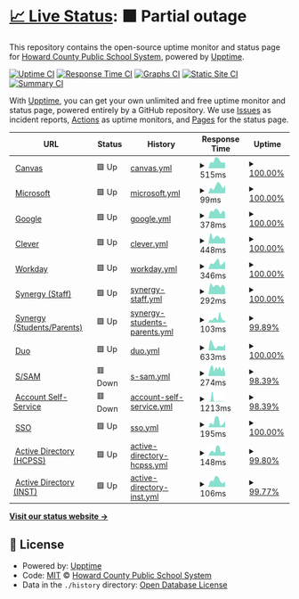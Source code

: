 # [📈 Live Status](https://hcpss.github.io/status): <!--live status--> **🟧 Partial outage**

This repository contains the open-source uptime monitor and status page for [Howard County Public School System](http://www.hcpss.org), powered by [Upptime](https://github.com/upptime/upptime).

[![Uptime CI](https://github.com/hcpss/status/workflows/Uptime%20CI/badge.svg)](https://github.com/hcpss/status/actions?query=workflow%3A%22Uptime+CI%22)
[![Response Time CI](https://github.com/hcpss/status/workflows/Response%20Time%20CI/badge.svg)](https://github.com/hcpss/status/actions?query=workflow%3A%22Response+Time+CI%22)
[![Graphs CI](https://github.com/hcpss/status/workflows/Graphs%20CI/badge.svg)](https://github.com/hcpss/status/actions?query=workflow%3A%22Graphs+CI%22)
[![Static Site CI](https://github.com/hcpss/status/workflows/Static%20Site%20CI/badge.svg)](https://github.com/hcpss/status/actions?query=workflow%3A%22Static+Site+CI%22)
[![Summary CI](https://github.com/hcpss/status/workflows/Summary%20CI/badge.svg)](https://github.com/hcpss/status/actions?query=workflow%3A%22Summary+CI%22)

With [Upptime](https://upptime.js.org), you can get your own unlimited and free uptime monitor and status page, powered entirely by a GitHub repository. We use [Issues](https://github.com/hcpss/status/issues) as incident reports, [Actions](https://github.com/hcpss/status/actions) as uptime monitors, and [Pages](https://hcpss.github.io/status) for the status page.

<!--start: status pages-->
<!-- This summary is generated by Upptime (https://github.com/upptime/upptime) -->
<!-- Do not edit this manually, your changes will be overwritten -->
<!-- prettier-ignore -->
| URL | Status | History | Response Time | Uptime |
| --- | ------ | ------- | ------------- | ------ |
| <img alt="" src="https://icons.duckduckgo.com/ip3/hcpss.instructure.com.ico" height="13"> [Canvas](https://hcpss.instructure.com/courses/34447) | 🟩 Up | [canvas.yml](https://github.com/HCPSS/status/commits/HEAD/history/canvas.yml) | <details><summary><img alt="Response time graph" src="./graphs/canvas/response-time-week.png" height="20"> 515ms</summary><br><a href="https://hcpss.github.io/status/history/canvas"><img alt="Response time 544" src="https://img.shields.io/endpoint?url=https%3A%2F%2Fraw.githubusercontent.com%2FHCPSS%2Fstatus%2FHEAD%2Fapi%2Fcanvas%2Fresponse-time.json"></a><br><a href="https://hcpss.github.io/status/history/canvas"><img alt="24-hour response time 399" src="https://img.shields.io/endpoint?url=https%3A%2F%2Fraw.githubusercontent.com%2FHCPSS%2Fstatus%2FHEAD%2Fapi%2Fcanvas%2Fresponse-time-day.json"></a><br><a href="https://hcpss.github.io/status/history/canvas"><img alt="7-day response time 515" src="https://img.shields.io/endpoint?url=https%3A%2F%2Fraw.githubusercontent.com%2FHCPSS%2Fstatus%2FHEAD%2Fapi%2Fcanvas%2Fresponse-time-week.json"></a><br><a href="https://hcpss.github.io/status/history/canvas"><img alt="30-day response time 492" src="https://img.shields.io/endpoint?url=https%3A%2F%2Fraw.githubusercontent.com%2FHCPSS%2Fstatus%2FHEAD%2Fapi%2Fcanvas%2Fresponse-time-month.json"></a><br><a href="https://hcpss.github.io/status/history/canvas"><img alt="1-year response time 548" src="https://img.shields.io/endpoint?url=https%3A%2F%2Fraw.githubusercontent.com%2FHCPSS%2Fstatus%2FHEAD%2Fapi%2Fcanvas%2Fresponse-time-year.json"></a></details> | <details><summary><a href="https://hcpss.github.io/status/history/canvas">100.00%</a></summary><a href="https://hcpss.github.io/status/history/canvas"><img alt="All-time uptime 100.00%" src="https://img.shields.io/endpoint?url=https%3A%2F%2Fraw.githubusercontent.com%2FHCPSS%2Fstatus%2FHEAD%2Fapi%2Fcanvas%2Fuptime.json"></a><br><a href="https://hcpss.github.io/status/history/canvas"><img alt="24-hour uptime 100.00%" src="https://img.shields.io/endpoint?url=https%3A%2F%2Fraw.githubusercontent.com%2FHCPSS%2Fstatus%2FHEAD%2Fapi%2Fcanvas%2Fuptime-day.json"></a><br><a href="https://hcpss.github.io/status/history/canvas"><img alt="7-day uptime 100.00%" src="https://img.shields.io/endpoint?url=https%3A%2F%2Fraw.githubusercontent.com%2FHCPSS%2Fstatus%2FHEAD%2Fapi%2Fcanvas%2Fuptime-week.json"></a><br><a href="https://hcpss.github.io/status/history/canvas"><img alt="30-day uptime 100.00%" src="https://img.shields.io/endpoint?url=https%3A%2F%2Fraw.githubusercontent.com%2FHCPSS%2Fstatus%2FHEAD%2Fapi%2Fcanvas%2Fuptime-month.json"></a><br><a href="https://hcpss.github.io/status/history/canvas"><img alt="1-year uptime 100.00%" src="https://img.shields.io/endpoint?url=https%3A%2F%2Fraw.githubusercontent.com%2FHCPSS%2Fstatus%2FHEAD%2Fapi%2Fcanvas%2Fuptime-year.json"></a></details>
| <img alt="" src="https://icons.duckduckgo.com/ip3/www.office.com.ico" height="13"> [Microsoft](https://www.office.com/) | 🟩 Up | [microsoft.yml](https://github.com/HCPSS/status/commits/HEAD/history/microsoft.yml) | <details><summary><img alt="Response time graph" src="./graphs/microsoft/response-time-week.png" height="20"> 99ms</summary><br><a href="https://hcpss.github.io/status/history/microsoft"><img alt="Response time 128" src="https://img.shields.io/endpoint?url=https%3A%2F%2Fraw.githubusercontent.com%2FHCPSS%2Fstatus%2FHEAD%2Fapi%2Fmicrosoft%2Fresponse-time.json"></a><br><a href="https://hcpss.github.io/status/history/microsoft"><img alt="24-hour response time 110" src="https://img.shields.io/endpoint?url=https%3A%2F%2Fraw.githubusercontent.com%2FHCPSS%2Fstatus%2FHEAD%2Fapi%2Fmicrosoft%2Fresponse-time-day.json"></a><br><a href="https://hcpss.github.io/status/history/microsoft"><img alt="7-day response time 99" src="https://img.shields.io/endpoint?url=https%3A%2F%2Fraw.githubusercontent.com%2FHCPSS%2Fstatus%2FHEAD%2Fapi%2Fmicrosoft%2Fresponse-time-week.json"></a><br><a href="https://hcpss.github.io/status/history/microsoft"><img alt="30-day response time 100" src="https://img.shields.io/endpoint?url=https%3A%2F%2Fraw.githubusercontent.com%2FHCPSS%2Fstatus%2FHEAD%2Fapi%2Fmicrosoft%2Fresponse-time-month.json"></a><br><a href="https://hcpss.github.io/status/history/microsoft"><img alt="1-year response time 131" src="https://img.shields.io/endpoint?url=https%3A%2F%2Fraw.githubusercontent.com%2FHCPSS%2Fstatus%2FHEAD%2Fapi%2Fmicrosoft%2Fresponse-time-year.json"></a></details> | <details><summary><a href="https://hcpss.github.io/status/history/microsoft">100.00%</a></summary><a href="https://hcpss.github.io/status/history/microsoft"><img alt="All-time uptime 100.00%" src="https://img.shields.io/endpoint?url=https%3A%2F%2Fraw.githubusercontent.com%2FHCPSS%2Fstatus%2FHEAD%2Fapi%2Fmicrosoft%2Fuptime.json"></a><br><a href="https://hcpss.github.io/status/history/microsoft"><img alt="24-hour uptime 100.00%" src="https://img.shields.io/endpoint?url=https%3A%2F%2Fraw.githubusercontent.com%2FHCPSS%2Fstatus%2FHEAD%2Fapi%2Fmicrosoft%2Fuptime-day.json"></a><br><a href="https://hcpss.github.io/status/history/microsoft"><img alt="7-day uptime 100.00%" src="https://img.shields.io/endpoint?url=https%3A%2F%2Fraw.githubusercontent.com%2FHCPSS%2Fstatus%2FHEAD%2Fapi%2Fmicrosoft%2Fuptime-week.json"></a><br><a href="https://hcpss.github.io/status/history/microsoft"><img alt="30-day uptime 100.00%" src="https://img.shields.io/endpoint?url=https%3A%2F%2Fraw.githubusercontent.com%2FHCPSS%2Fstatus%2FHEAD%2Fapi%2Fmicrosoft%2Fuptime-month.json"></a><br><a href="https://hcpss.github.io/status/history/microsoft"><img alt="1-year uptime 100.00%" src="https://img.shields.io/endpoint?url=https%3A%2F%2Fraw.githubusercontent.com%2FHCPSS%2Fstatus%2FHEAD%2Fapi%2Fmicrosoft%2Fuptime-year.json"></a></details>
| <img alt="" src="https://icons.duckduckgo.com/ip3/drive.google.com.ico" height="13"> [Google](https://drive.google.com/) | 🟩 Up | [google.yml](https://github.com/HCPSS/status/commits/HEAD/history/google.yml) | <details><summary><img alt="Response time graph" src="./graphs/google/response-time-week.png" height="20"> 378ms</summary><br><a href="https://hcpss.github.io/status/history/google"><img alt="Response time 365" src="https://img.shields.io/endpoint?url=https%3A%2F%2Fraw.githubusercontent.com%2FHCPSS%2Fstatus%2FHEAD%2Fapi%2Fgoogle%2Fresponse-time.json"></a><br><a href="https://hcpss.github.io/status/history/google"><img alt="24-hour response time 307" src="https://img.shields.io/endpoint?url=https%3A%2F%2Fraw.githubusercontent.com%2FHCPSS%2Fstatus%2FHEAD%2Fapi%2Fgoogle%2Fresponse-time-day.json"></a><br><a href="https://hcpss.github.io/status/history/google"><img alt="7-day response time 378" src="https://img.shields.io/endpoint?url=https%3A%2F%2Fraw.githubusercontent.com%2FHCPSS%2Fstatus%2FHEAD%2Fapi%2Fgoogle%2Fresponse-time-week.json"></a><br><a href="https://hcpss.github.io/status/history/google"><img alt="30-day response time 363" src="https://img.shields.io/endpoint?url=https%3A%2F%2Fraw.githubusercontent.com%2FHCPSS%2Fstatus%2FHEAD%2Fapi%2Fgoogle%2Fresponse-time-month.json"></a><br><a href="https://hcpss.github.io/status/history/google"><img alt="1-year response time 374" src="https://img.shields.io/endpoint?url=https%3A%2F%2Fraw.githubusercontent.com%2FHCPSS%2Fstatus%2FHEAD%2Fapi%2Fgoogle%2Fresponse-time-year.json"></a></details> | <details><summary><a href="https://hcpss.github.io/status/history/google">100.00%</a></summary><a href="https://hcpss.github.io/status/history/google"><img alt="All-time uptime 100.00%" src="https://img.shields.io/endpoint?url=https%3A%2F%2Fraw.githubusercontent.com%2FHCPSS%2Fstatus%2FHEAD%2Fapi%2Fgoogle%2Fuptime.json"></a><br><a href="https://hcpss.github.io/status/history/google"><img alt="24-hour uptime 100.00%" src="https://img.shields.io/endpoint?url=https%3A%2F%2Fraw.githubusercontent.com%2FHCPSS%2Fstatus%2FHEAD%2Fapi%2Fgoogle%2Fuptime-day.json"></a><br><a href="https://hcpss.github.io/status/history/google"><img alt="7-day uptime 100.00%" src="https://img.shields.io/endpoint?url=https%3A%2F%2Fraw.githubusercontent.com%2FHCPSS%2Fstatus%2FHEAD%2Fapi%2Fgoogle%2Fuptime-week.json"></a><br><a href="https://hcpss.github.io/status/history/google"><img alt="30-day uptime 100.00%" src="https://img.shields.io/endpoint?url=https%3A%2F%2Fraw.githubusercontent.com%2FHCPSS%2Fstatus%2FHEAD%2Fapi%2Fgoogle%2Fuptime-month.json"></a><br><a href="https://hcpss.github.io/status/history/google"><img alt="1-year uptime 99.99%" src="https://img.shields.io/endpoint?url=https%3A%2F%2Fraw.githubusercontent.com%2FHCPSS%2Fstatus%2FHEAD%2Fapi%2Fgoogle%2Fuptime-year.json"></a></details>
| <img alt="" src="https://icons.duckduckgo.com/ip3/clever.com.ico" height="13"> [Clever](https://clever.com/in/hcpss/?skip=1&specify_auth=saml) | 🟩 Up | [clever.yml](https://github.com/HCPSS/status/commits/HEAD/history/clever.yml) | <details><summary><img alt="Response time graph" src="./graphs/clever/response-time-week.png" height="20"> 448ms</summary><br><a href="https://hcpss.github.io/status/history/clever"><img alt="Response time 838" src="https://img.shields.io/endpoint?url=https%3A%2F%2Fraw.githubusercontent.com%2FHCPSS%2Fstatus%2FHEAD%2Fapi%2Fclever%2Fresponse-time.json"></a><br><a href="https://hcpss.github.io/status/history/clever"><img alt="24-hour response time 303" src="https://img.shields.io/endpoint?url=https%3A%2F%2Fraw.githubusercontent.com%2FHCPSS%2Fstatus%2FHEAD%2Fapi%2Fclever%2Fresponse-time-day.json"></a><br><a href="https://hcpss.github.io/status/history/clever"><img alt="7-day response time 448" src="https://img.shields.io/endpoint?url=https%3A%2F%2Fraw.githubusercontent.com%2FHCPSS%2Fstatus%2FHEAD%2Fapi%2Fclever%2Fresponse-time-week.json"></a><br><a href="https://hcpss.github.io/status/history/clever"><img alt="30-day response time 457" src="https://img.shields.io/endpoint?url=https%3A%2F%2Fraw.githubusercontent.com%2FHCPSS%2Fstatus%2FHEAD%2Fapi%2Fclever%2Fresponse-time-month.json"></a><br><a href="https://hcpss.github.io/status/history/clever"><img alt="1-year response time 867" src="https://img.shields.io/endpoint?url=https%3A%2F%2Fraw.githubusercontent.com%2FHCPSS%2Fstatus%2FHEAD%2Fapi%2Fclever%2Fresponse-time-year.json"></a></details> | <details><summary><a href="https://hcpss.github.io/status/history/clever">100.00%</a></summary><a href="https://hcpss.github.io/status/history/clever"><img alt="All-time uptime 99.95%" src="https://img.shields.io/endpoint?url=https%3A%2F%2Fraw.githubusercontent.com%2FHCPSS%2Fstatus%2FHEAD%2Fapi%2Fclever%2Fuptime.json"></a><br><a href="https://hcpss.github.io/status/history/clever"><img alt="24-hour uptime 100.00%" src="https://img.shields.io/endpoint?url=https%3A%2F%2Fraw.githubusercontent.com%2FHCPSS%2Fstatus%2FHEAD%2Fapi%2Fclever%2Fuptime-day.json"></a><br><a href="https://hcpss.github.io/status/history/clever"><img alt="7-day uptime 100.00%" src="https://img.shields.io/endpoint?url=https%3A%2F%2Fraw.githubusercontent.com%2FHCPSS%2Fstatus%2FHEAD%2Fapi%2Fclever%2Fuptime-week.json"></a><br><a href="https://hcpss.github.io/status/history/clever"><img alt="30-day uptime 100.00%" src="https://img.shields.io/endpoint?url=https%3A%2F%2Fraw.githubusercontent.com%2FHCPSS%2Fstatus%2FHEAD%2Fapi%2Fclever%2Fuptime-month.json"></a><br><a href="https://hcpss.github.io/status/history/clever"><img alt="1-year uptime 99.95%" src="https://img.shields.io/endpoint?url=https%3A%2F%2Fraw.githubusercontent.com%2FHCPSS%2Fstatus%2FHEAD%2Fapi%2Fclever%2Fuptime-year.json"></a></details>
| <img alt="" src="https://icons.duckduckgo.com/ip3/www.myworkday.com.ico" height="13"> [Workday](https://www.myworkday.com/wday/authgwy/hcpss/login.htmld) | 🟩 Up | [workday.yml](https://github.com/HCPSS/status/commits/HEAD/history/workday.yml) | <details><summary><img alt="Response time graph" src="./graphs/workday/response-time-week.png" height="20"> 346ms</summary><br><a href="https://hcpss.github.io/status/history/workday"><img alt="Response time 481" src="https://img.shields.io/endpoint?url=https%3A%2F%2Fraw.githubusercontent.com%2FHCPSS%2Fstatus%2FHEAD%2Fapi%2Fworkday%2Fresponse-time.json"></a><br><a href="https://hcpss.github.io/status/history/workday"><img alt="24-hour response time 424" src="https://img.shields.io/endpoint?url=https%3A%2F%2Fraw.githubusercontent.com%2FHCPSS%2Fstatus%2FHEAD%2Fapi%2Fworkday%2Fresponse-time-day.json"></a><br><a href="https://hcpss.github.io/status/history/workday"><img alt="7-day response time 346" src="https://img.shields.io/endpoint?url=https%3A%2F%2Fraw.githubusercontent.com%2FHCPSS%2Fstatus%2FHEAD%2Fapi%2Fworkday%2Fresponse-time-week.json"></a><br><a href="https://hcpss.github.io/status/history/workday"><img alt="30-day response time 393" src="https://img.shields.io/endpoint?url=https%3A%2F%2Fraw.githubusercontent.com%2FHCPSS%2Fstatus%2FHEAD%2Fapi%2Fworkday%2Fresponse-time-month.json"></a><br><a href="https://hcpss.github.io/status/history/workday"><img alt="1-year response time 463" src="https://img.shields.io/endpoint?url=https%3A%2F%2Fraw.githubusercontent.com%2FHCPSS%2Fstatus%2FHEAD%2Fapi%2Fworkday%2Fresponse-time-year.json"></a></details> | <details><summary><a href="https://hcpss.github.io/status/history/workday">100.00%</a></summary><a href="https://hcpss.github.io/status/history/workday"><img alt="All-time uptime 99.97%" src="https://img.shields.io/endpoint?url=https%3A%2F%2Fraw.githubusercontent.com%2FHCPSS%2Fstatus%2FHEAD%2Fapi%2Fworkday%2Fuptime.json"></a><br><a href="https://hcpss.github.io/status/history/workday"><img alt="24-hour uptime 100.00%" src="https://img.shields.io/endpoint?url=https%3A%2F%2Fraw.githubusercontent.com%2FHCPSS%2Fstatus%2FHEAD%2Fapi%2Fworkday%2Fuptime-day.json"></a><br><a href="https://hcpss.github.io/status/history/workday"><img alt="7-day uptime 100.00%" src="https://img.shields.io/endpoint?url=https%3A%2F%2Fraw.githubusercontent.com%2FHCPSS%2Fstatus%2FHEAD%2Fapi%2Fworkday%2Fuptime-week.json"></a><br><a href="https://hcpss.github.io/status/history/workday"><img alt="30-day uptime 100.00%" src="https://img.shields.io/endpoint?url=https%3A%2F%2Fraw.githubusercontent.com%2FHCPSS%2Fstatus%2FHEAD%2Fapi%2Fworkday%2Fuptime-month.json"></a><br><a href="https://hcpss.github.io/status/history/workday"><img alt="1-year uptime 99.97%" src="https://img.shields.io/endpoint?url=https%3A%2F%2Fraw.githubusercontent.com%2FHCPSS%2Fstatus%2FHEAD%2Fapi%2Fworkday%2Fuptime-year.json"></a></details>
| <img alt="" src="https://icons.duckduckgo.com/ip3/critical-status.hcpss.org.ico" height="13"> [Synergy (Staff)](https://critical-status.hcpss.org/edupoint-staff) | 🟩 Up | [synergy-staff.yml](https://github.com/HCPSS/status/commits/HEAD/history/synergy-staff.yml) | <details><summary><img alt="Response time graph" src="./graphs/synergy-staff/response-time-week.png" height="20"> 292ms</summary><br><a href="https://hcpss.github.io/status/history/synergy-staff"><img alt="Response time 1006" src="https://img.shields.io/endpoint?url=https%3A%2F%2Fraw.githubusercontent.com%2FHCPSS%2Fstatus%2FHEAD%2Fapi%2Fsynergy-staff%2Fresponse-time.json"></a><br><a href="https://hcpss.github.io/status/history/synergy-staff"><img alt="24-hour response time 203" src="https://img.shields.io/endpoint?url=https%3A%2F%2Fraw.githubusercontent.com%2FHCPSS%2Fstatus%2FHEAD%2Fapi%2Fsynergy-staff%2Fresponse-time-day.json"></a><br><a href="https://hcpss.github.io/status/history/synergy-staff"><img alt="7-day response time 292" src="https://img.shields.io/endpoint?url=https%3A%2F%2Fraw.githubusercontent.com%2FHCPSS%2Fstatus%2FHEAD%2Fapi%2Fsynergy-staff%2Fresponse-time-week.json"></a><br><a href="https://hcpss.github.io/status/history/synergy-staff"><img alt="30-day response time 906" src="https://img.shields.io/endpoint?url=https%3A%2F%2Fraw.githubusercontent.com%2FHCPSS%2Fstatus%2FHEAD%2Fapi%2Fsynergy-staff%2Fresponse-time-month.json"></a><br><a href="https://hcpss.github.io/status/history/synergy-staff"><img alt="1-year response time 978" src="https://img.shields.io/endpoint?url=https%3A%2F%2Fraw.githubusercontent.com%2FHCPSS%2Fstatus%2FHEAD%2Fapi%2Fsynergy-staff%2Fresponse-time-year.json"></a></details> | <details><summary><a href="https://hcpss.github.io/status/history/synergy-staff">100.00%</a></summary><a href="https://hcpss.github.io/status/history/synergy-staff"><img alt="All-time uptime 99.95%" src="https://img.shields.io/endpoint?url=https%3A%2F%2Fraw.githubusercontent.com%2FHCPSS%2Fstatus%2FHEAD%2Fapi%2Fsynergy-staff%2Fuptime.json"></a><br><a href="https://hcpss.github.io/status/history/synergy-staff"><img alt="24-hour uptime 100.00%" src="https://img.shields.io/endpoint?url=https%3A%2F%2Fraw.githubusercontent.com%2FHCPSS%2Fstatus%2FHEAD%2Fapi%2Fsynergy-staff%2Fuptime-day.json"></a><br><a href="https://hcpss.github.io/status/history/synergy-staff"><img alt="7-day uptime 100.00%" src="https://img.shields.io/endpoint?url=https%3A%2F%2Fraw.githubusercontent.com%2FHCPSS%2Fstatus%2FHEAD%2Fapi%2Fsynergy-staff%2Fuptime-week.json"></a><br><a href="https://hcpss.github.io/status/history/synergy-staff"><img alt="30-day uptime 99.97%" src="https://img.shields.io/endpoint?url=https%3A%2F%2Fraw.githubusercontent.com%2FHCPSS%2Fstatus%2FHEAD%2Fapi%2Fsynergy-staff%2Fuptime-month.json"></a><br><a href="https://hcpss.github.io/status/history/synergy-staff"><img alt="1-year uptime 99.95%" src="https://img.shields.io/endpoint?url=https%3A%2F%2Fraw.githubusercontent.com%2FHCPSS%2Fstatus%2FHEAD%2Fapi%2Fsynergy-staff%2Fuptime-year.json"></a></details>
| <img alt="" src="https://icons.duckduckgo.com/ip3/critical-status.hcpss.org.ico" height="13"> [Synergy (Students/Parents)](https://critical-status.hcpss.org/edupoint-parents) | 🟩 Up | [synergy-students-parents.yml](https://github.com/HCPSS/status/commits/HEAD/history/synergy-students-parents.yml) | <details><summary><img alt="Response time graph" src="./graphs/synergy-students-parents/response-time-week.png" height="20"> 103ms</summary><br><a href="https://hcpss.github.io/status/history/synergy-students-parents"><img alt="Response time 142" src="https://img.shields.io/endpoint?url=https%3A%2F%2Fraw.githubusercontent.com%2FHCPSS%2Fstatus%2FHEAD%2Fapi%2Fsynergy-students-parents%2Fresponse-time.json"></a><br><a href="https://hcpss.github.io/status/history/synergy-students-parents"><img alt="24-hour response time 57" src="https://img.shields.io/endpoint?url=https%3A%2F%2Fraw.githubusercontent.com%2FHCPSS%2Fstatus%2FHEAD%2Fapi%2Fsynergy-students-parents%2Fresponse-time-day.json"></a><br><a href="https://hcpss.github.io/status/history/synergy-students-parents"><img alt="7-day response time 103" src="https://img.shields.io/endpoint?url=https%3A%2F%2Fraw.githubusercontent.com%2FHCPSS%2Fstatus%2FHEAD%2Fapi%2Fsynergy-students-parents%2Fresponse-time-week.json"></a><br><a href="https://hcpss.github.io/status/history/synergy-students-parents"><img alt="30-day response time 82" src="https://img.shields.io/endpoint?url=https%3A%2F%2Fraw.githubusercontent.com%2FHCPSS%2Fstatus%2FHEAD%2Fapi%2Fsynergy-students-parents%2Fresponse-time-month.json"></a><br><a href="https://hcpss.github.io/status/history/synergy-students-parents"><img alt="1-year response time 148" src="https://img.shields.io/endpoint?url=https%3A%2F%2Fraw.githubusercontent.com%2FHCPSS%2Fstatus%2FHEAD%2Fapi%2Fsynergy-students-parents%2Fresponse-time-year.json"></a></details> | <details><summary><a href="https://hcpss.github.io/status/history/synergy-students-parents">99.89%</a></summary><a href="https://hcpss.github.io/status/history/synergy-students-parents"><img alt="All-time uptime 99.98%" src="https://img.shields.io/endpoint?url=https%3A%2F%2Fraw.githubusercontent.com%2FHCPSS%2Fstatus%2FHEAD%2Fapi%2Fsynergy-students-parents%2Fuptime.json"></a><br><a href="https://hcpss.github.io/status/history/synergy-students-parents"><img alt="24-hour uptime 100.00%" src="https://img.shields.io/endpoint?url=https%3A%2F%2Fraw.githubusercontent.com%2FHCPSS%2Fstatus%2FHEAD%2Fapi%2Fsynergy-students-parents%2Fuptime-day.json"></a><br><a href="https://hcpss.github.io/status/history/synergy-students-parents"><img alt="7-day uptime 99.89%" src="https://img.shields.io/endpoint?url=https%3A%2F%2Fraw.githubusercontent.com%2FHCPSS%2Fstatus%2FHEAD%2Fapi%2Fsynergy-students-parents%2Fuptime-week.json"></a><br><a href="https://hcpss.github.io/status/history/synergy-students-parents"><img alt="30-day uptime 99.97%" src="https://img.shields.io/endpoint?url=https%3A%2F%2Fraw.githubusercontent.com%2FHCPSS%2Fstatus%2FHEAD%2Fapi%2Fsynergy-students-parents%2Fuptime-month.json"></a><br><a href="https://hcpss.github.io/status/history/synergy-students-parents"><img alt="1-year uptime 99.98%" src="https://img.shields.io/endpoint?url=https%3A%2F%2Fraw.githubusercontent.com%2FHCPSS%2Fstatus%2FHEAD%2Fapi%2Fsynergy-students-parents%2Fuptime-year.json"></a></details>
| <img alt="" src="https://icons.duckduckgo.com/ip3/api-a01cc0d2.duosecurity.com.ico" height="13"> [Duo](https://api-a01cc0d2.duosecurity.com/) | 🟩 Up | [duo.yml](https://github.com/HCPSS/status/commits/HEAD/history/duo.yml) | <details><summary><img alt="Response time graph" src="./graphs/duo/response-time-week.png" height="20"> 633ms</summary><br><a href="https://hcpss.github.io/status/history/duo"><img alt="Response time 497" src="https://img.shields.io/endpoint?url=https%3A%2F%2Fraw.githubusercontent.com%2FHCPSS%2Fstatus%2FHEAD%2Fapi%2Fduo%2Fresponse-time.json"></a><br><a href="https://hcpss.github.io/status/history/duo"><img alt="24-hour response time 745" src="https://img.shields.io/endpoint?url=https%3A%2F%2Fraw.githubusercontent.com%2FHCPSS%2Fstatus%2FHEAD%2Fapi%2Fduo%2Fresponse-time-day.json"></a><br><a href="https://hcpss.github.io/status/history/duo"><img alt="7-day response time 633" src="https://img.shields.io/endpoint?url=https%3A%2F%2Fraw.githubusercontent.com%2FHCPSS%2Fstatus%2FHEAD%2Fapi%2Fduo%2Fresponse-time-week.json"></a><br><a href="https://hcpss.github.io/status/history/duo"><img alt="30-day response time 566" src="https://img.shields.io/endpoint?url=https%3A%2F%2Fraw.githubusercontent.com%2FHCPSS%2Fstatus%2FHEAD%2Fapi%2Fduo%2Fresponse-time-month.json"></a><br><a href="https://hcpss.github.io/status/history/duo"><img alt="1-year response time 494" src="https://img.shields.io/endpoint?url=https%3A%2F%2Fraw.githubusercontent.com%2FHCPSS%2Fstatus%2FHEAD%2Fapi%2Fduo%2Fresponse-time-year.json"></a></details> | <details><summary><a href="https://hcpss.github.io/status/history/duo">100.00%</a></summary><a href="https://hcpss.github.io/status/history/duo"><img alt="All-time uptime 100.00%" src="https://img.shields.io/endpoint?url=https%3A%2F%2Fraw.githubusercontent.com%2FHCPSS%2Fstatus%2FHEAD%2Fapi%2Fduo%2Fuptime.json"></a><br><a href="https://hcpss.github.io/status/history/duo"><img alt="24-hour uptime 100.00%" src="https://img.shields.io/endpoint?url=https%3A%2F%2Fraw.githubusercontent.com%2FHCPSS%2Fstatus%2FHEAD%2Fapi%2Fduo%2Fuptime-day.json"></a><br><a href="https://hcpss.github.io/status/history/duo"><img alt="7-day uptime 100.00%" src="https://img.shields.io/endpoint?url=https%3A%2F%2Fraw.githubusercontent.com%2FHCPSS%2Fstatus%2FHEAD%2Fapi%2Fduo%2Fuptime-week.json"></a><br><a href="https://hcpss.github.io/status/history/duo"><img alt="30-day uptime 100.00%" src="https://img.shields.io/endpoint?url=https%3A%2F%2Fraw.githubusercontent.com%2FHCPSS%2Fstatus%2FHEAD%2Fapi%2Fduo%2Fuptime-month.json"></a><br><a href="https://hcpss.github.io/status/history/duo"><img alt="1-year uptime 100.00%" src="https://img.shields.io/endpoint?url=https%3A%2F%2Fraw.githubusercontent.com%2FHCPSS%2Fstatus%2FHEAD%2Fapi%2Fduo%2Fuptime-year.json"></a></details>
| <img alt="" src="https://icons.duckduckgo.com/ip3/sam.hcpss.org.ico" height="13"> [S/SAM](https://sam.hcpss.org/api/docs/) | 🟥 Down | [s-sam.yml](https://github.com/HCPSS/status/commits/HEAD/history/s-sam.yml) | <details><summary><img alt="Response time graph" src="./graphs/s-sam/response-time-week.png" height="20"> 274ms</summary><br><a href="https://hcpss.github.io/status/history/s-sam"><img alt="Response time 261" src="https://img.shields.io/endpoint?url=https%3A%2F%2Fraw.githubusercontent.com%2FHCPSS%2Fstatus%2FHEAD%2Fapi%2Fs-sam%2Fresponse-time.json"></a><br><a href="https://hcpss.github.io/status/history/s-sam"><img alt="24-hour response time 139" src="https://img.shields.io/endpoint?url=https%3A%2F%2Fraw.githubusercontent.com%2FHCPSS%2Fstatus%2FHEAD%2Fapi%2Fs-sam%2Fresponse-time-day.json"></a><br><a href="https://hcpss.github.io/status/history/s-sam"><img alt="7-day response time 274" src="https://img.shields.io/endpoint?url=https%3A%2F%2Fraw.githubusercontent.com%2FHCPSS%2Fstatus%2FHEAD%2Fapi%2Fs-sam%2Fresponse-time-week.json"></a><br><a href="https://hcpss.github.io/status/history/s-sam"><img alt="30-day response time 275" src="https://img.shields.io/endpoint?url=https%3A%2F%2Fraw.githubusercontent.com%2FHCPSS%2Fstatus%2FHEAD%2Fapi%2Fs-sam%2Fresponse-time-month.json"></a><br><a href="https://hcpss.github.io/status/history/s-sam"><img alt="1-year response time 262" src="https://img.shields.io/endpoint?url=https%3A%2F%2Fraw.githubusercontent.com%2FHCPSS%2Fstatus%2FHEAD%2Fapi%2Fs-sam%2Fresponse-time-year.json"></a></details> | <details><summary><a href="https://hcpss.github.io/status/history/s-sam">98.39%</a></summary><a href="https://hcpss.github.io/status/history/s-sam"><img alt="All-time uptime 99.96%" src="https://img.shields.io/endpoint?url=https%3A%2F%2Fraw.githubusercontent.com%2FHCPSS%2Fstatus%2FHEAD%2Fapi%2Fs-sam%2Fuptime.json"></a><br><a href="https://hcpss.github.io/status/history/s-sam"><img alt="24-hour uptime 98.17%" src="https://img.shields.io/endpoint?url=https%3A%2F%2Fraw.githubusercontent.com%2FHCPSS%2Fstatus%2FHEAD%2Fapi%2Fs-sam%2Fuptime-day.json"></a><br><a href="https://hcpss.github.io/status/history/s-sam"><img alt="7-day uptime 98.39%" src="https://img.shields.io/endpoint?url=https%3A%2F%2Fraw.githubusercontent.com%2FHCPSS%2Fstatus%2FHEAD%2Fapi%2Fs-sam%2Fuptime-week.json"></a><br><a href="https://hcpss.github.io/status/history/s-sam"><img alt="30-day uptime 99.59%" src="https://img.shields.io/endpoint?url=https%3A%2F%2Fraw.githubusercontent.com%2FHCPSS%2Fstatus%2FHEAD%2Fapi%2Fs-sam%2Fuptime-month.json"></a><br><a href="https://hcpss.github.io/status/history/s-sam"><img alt="1-year uptime 99.96%" src="https://img.shields.io/endpoint?url=https%3A%2F%2Fraw.githubusercontent.com%2FHCPSS%2Fstatus%2FHEAD%2Fapi%2Fs-sam%2Fuptime-year.json"></a></details>
| <img alt="" src="https://icons.duckduckgo.com/ip3/account.hcpss.org.ico" height="13"> [Account Self-Service](https://account.hcpss.org/api/docs/) | 🟥 Down | [account-self-service.yml](https://github.com/HCPSS/status/commits/HEAD/history/account-self-service.yml) | <details><summary><img alt="Response time graph" src="./graphs/account-self-service/response-time-week.png" height="20"> 1213ms</summary><br><a href="https://hcpss.github.io/status/history/account-self-service"><img alt="Response time 397" src="https://img.shields.io/endpoint?url=https%3A%2F%2Fraw.githubusercontent.com%2FHCPSS%2Fstatus%2FHEAD%2Fapi%2Faccount-self-service%2Fresponse-time.json"></a><br><a href="https://hcpss.github.io/status/history/account-self-service"><img alt="24-hour response time 224" src="https://img.shields.io/endpoint?url=https%3A%2F%2Fraw.githubusercontent.com%2FHCPSS%2Fstatus%2FHEAD%2Fapi%2Faccount-self-service%2Fresponse-time-day.json"></a><br><a href="https://hcpss.github.io/status/history/account-self-service"><img alt="7-day response time 1213" src="https://img.shields.io/endpoint?url=https%3A%2F%2Fraw.githubusercontent.com%2FHCPSS%2Fstatus%2FHEAD%2Fapi%2Faccount-self-service%2Fresponse-time-week.json"></a><br><a href="https://hcpss.github.io/status/history/account-self-service"><img alt="30-day response time 588" src="https://img.shields.io/endpoint?url=https%3A%2F%2Fraw.githubusercontent.com%2FHCPSS%2Fstatus%2FHEAD%2Fapi%2Faccount-self-service%2Fresponse-time-month.json"></a><br><a href="https://hcpss.github.io/status/history/account-self-service"><img alt="1-year response time 394" src="https://img.shields.io/endpoint?url=https%3A%2F%2Fraw.githubusercontent.com%2FHCPSS%2Fstatus%2FHEAD%2Fapi%2Faccount-self-service%2Fresponse-time-year.json"></a></details> | <details><summary><a href="https://hcpss.github.io/status/history/account-self-service">98.39%</a></summary><a href="https://hcpss.github.io/status/history/account-self-service"><img alt="All-time uptime 99.96%" src="https://img.shields.io/endpoint?url=https%3A%2F%2Fraw.githubusercontent.com%2FHCPSS%2Fstatus%2FHEAD%2Fapi%2Faccount-self-service%2Fuptime.json"></a><br><a href="https://hcpss.github.io/status/history/account-self-service"><img alt="24-hour uptime 98.17%" src="https://img.shields.io/endpoint?url=https%3A%2F%2Fraw.githubusercontent.com%2FHCPSS%2Fstatus%2FHEAD%2Fapi%2Faccount-self-service%2Fuptime-day.json"></a><br><a href="https://hcpss.github.io/status/history/account-self-service"><img alt="7-day uptime 98.39%" src="https://img.shields.io/endpoint?url=https%3A%2F%2Fraw.githubusercontent.com%2FHCPSS%2Fstatus%2FHEAD%2Fapi%2Faccount-self-service%2Fuptime-week.json"></a><br><a href="https://hcpss.github.io/status/history/account-self-service"><img alt="30-day uptime 99.59%" src="https://img.shields.io/endpoint?url=https%3A%2F%2Fraw.githubusercontent.com%2FHCPSS%2Fstatus%2FHEAD%2Fapi%2Faccount-self-service%2Fuptime-month.json"></a><br><a href="https://hcpss.github.io/status/history/account-self-service"><img alt="1-year uptime 99.96%" src="https://img.shields.io/endpoint?url=https%3A%2F%2Fraw.githubusercontent.com%2FHCPSS%2Fstatus%2FHEAD%2Fapi%2Faccount-self-service%2Fuptime-year.json"></a></details>
| <img alt="" src="https://icons.duckduckgo.com/ip3/hcpss.me.ico" height="13"> [SSO](https://hcpss.me/saml/saml2/idp/metadata.php) | 🟩 Up | [sso.yml](https://github.com/HCPSS/status/commits/HEAD/history/sso.yml) | <details><summary><img alt="Response time graph" src="./graphs/sso/response-time-week.png" height="20"> 195ms</summary><br><a href="https://hcpss.github.io/status/history/sso"><img alt="Response time 228" src="https://img.shields.io/endpoint?url=https%3A%2F%2Fraw.githubusercontent.com%2FHCPSS%2Fstatus%2FHEAD%2Fapi%2Fsso%2Fresponse-time.json"></a><br><a href="https://hcpss.github.io/status/history/sso"><img alt="24-hour response time 208" src="https://img.shields.io/endpoint?url=https%3A%2F%2Fraw.githubusercontent.com%2FHCPSS%2Fstatus%2FHEAD%2Fapi%2Fsso%2Fresponse-time-day.json"></a><br><a href="https://hcpss.github.io/status/history/sso"><img alt="7-day response time 195" src="https://img.shields.io/endpoint?url=https%3A%2F%2Fraw.githubusercontent.com%2FHCPSS%2Fstatus%2FHEAD%2Fapi%2Fsso%2Fresponse-time-week.json"></a><br><a href="https://hcpss.github.io/status/history/sso"><img alt="30-day response time 225" src="https://img.shields.io/endpoint?url=https%3A%2F%2Fraw.githubusercontent.com%2FHCPSS%2Fstatus%2FHEAD%2Fapi%2Fsso%2Fresponse-time-month.json"></a><br><a href="https://hcpss.github.io/status/history/sso"><img alt="1-year response time 232" src="https://img.shields.io/endpoint?url=https%3A%2F%2Fraw.githubusercontent.com%2FHCPSS%2Fstatus%2FHEAD%2Fapi%2Fsso%2Fresponse-time-year.json"></a></details> | <details><summary><a href="https://hcpss.github.io/status/history/sso">100.00%</a></summary><a href="https://hcpss.github.io/status/history/sso"><img alt="All-time uptime 100.00%" src="https://img.shields.io/endpoint?url=https%3A%2F%2Fraw.githubusercontent.com%2FHCPSS%2Fstatus%2FHEAD%2Fapi%2Fsso%2Fuptime.json"></a><br><a href="https://hcpss.github.io/status/history/sso"><img alt="24-hour uptime 100.00%" src="https://img.shields.io/endpoint?url=https%3A%2F%2Fraw.githubusercontent.com%2FHCPSS%2Fstatus%2FHEAD%2Fapi%2Fsso%2Fuptime-day.json"></a><br><a href="https://hcpss.github.io/status/history/sso"><img alt="7-day uptime 100.00%" src="https://img.shields.io/endpoint?url=https%3A%2F%2Fraw.githubusercontent.com%2FHCPSS%2Fstatus%2FHEAD%2Fapi%2Fsso%2Fuptime-week.json"></a><br><a href="https://hcpss.github.io/status/history/sso"><img alt="30-day uptime 100.00%" src="https://img.shields.io/endpoint?url=https%3A%2F%2Fraw.githubusercontent.com%2FHCPSS%2Fstatus%2FHEAD%2Fapi%2Fsso%2Fuptime-month.json"></a><br><a href="https://hcpss.github.io/status/history/sso"><img alt="1-year uptime 100.00%" src="https://img.shields.io/endpoint?url=https%3A%2F%2Fraw.githubusercontent.com%2FHCPSS%2Fstatus%2FHEAD%2Fapi%2Fsso%2Fuptime-year.json"></a></details>
| <img alt="" src="https://icons.duckduckgo.com/ip3/critical-status.hcpss.org.ico" height="13"> [Active Directory (HCPSS)](https://critical-status.hcpss.org/hcpss) | 🟩 Up | [active-directory-hcpss.yml](https://github.com/HCPSS/status/commits/HEAD/history/active-directory-hcpss.yml) | <details><summary><img alt="Response time graph" src="./graphs/active-directory-hcpss/response-time-week.png" height="20"> 148ms</summary><br><a href="https://hcpss.github.io/status/history/active-directory-hcpss"><img alt="Response time 174" src="https://img.shields.io/endpoint?url=https%3A%2F%2Fraw.githubusercontent.com%2FHCPSS%2Fstatus%2FHEAD%2Fapi%2Factive-directory-hcpss%2Fresponse-time.json"></a><br><a href="https://hcpss.github.io/status/history/active-directory-hcpss"><img alt="24-hour response time 156" src="https://img.shields.io/endpoint?url=https%3A%2F%2Fraw.githubusercontent.com%2FHCPSS%2Fstatus%2FHEAD%2Fapi%2Factive-directory-hcpss%2Fresponse-time-day.json"></a><br><a href="https://hcpss.github.io/status/history/active-directory-hcpss"><img alt="7-day response time 148" src="https://img.shields.io/endpoint?url=https%3A%2F%2Fraw.githubusercontent.com%2FHCPSS%2Fstatus%2FHEAD%2Fapi%2Factive-directory-hcpss%2Fresponse-time-week.json"></a><br><a href="https://hcpss.github.io/status/history/active-directory-hcpss"><img alt="30-day response time 145" src="https://img.shields.io/endpoint?url=https%3A%2F%2Fraw.githubusercontent.com%2FHCPSS%2Fstatus%2FHEAD%2Fapi%2Factive-directory-hcpss%2Fresponse-time-month.json"></a><br><a href="https://hcpss.github.io/status/history/active-directory-hcpss"><img alt="1-year response time 176" src="https://img.shields.io/endpoint?url=https%3A%2F%2Fraw.githubusercontent.com%2FHCPSS%2Fstatus%2FHEAD%2Fapi%2Factive-directory-hcpss%2Fresponse-time-year.json"></a></details> | <details><summary><a href="https://hcpss.github.io/status/history/active-directory-hcpss">99.80%</a></summary><a href="https://hcpss.github.io/status/history/active-directory-hcpss"><img alt="All-time uptime 99.99%" src="https://img.shields.io/endpoint?url=https%3A%2F%2Fraw.githubusercontent.com%2FHCPSS%2Fstatus%2FHEAD%2Fapi%2Factive-directory-hcpss%2Fuptime.json"></a><br><a href="https://hcpss.github.io/status/history/active-directory-hcpss"><img alt="24-hour uptime 99.10%" src="https://img.shields.io/endpoint?url=https%3A%2F%2Fraw.githubusercontent.com%2FHCPSS%2Fstatus%2FHEAD%2Fapi%2Factive-directory-hcpss%2Fuptime-day.json"></a><br><a href="https://hcpss.github.io/status/history/active-directory-hcpss"><img alt="7-day uptime 99.80%" src="https://img.shields.io/endpoint?url=https%3A%2F%2Fraw.githubusercontent.com%2FHCPSS%2Fstatus%2FHEAD%2Fapi%2Factive-directory-hcpss%2Fuptime-week.json"></a><br><a href="https://hcpss.github.io/status/history/active-directory-hcpss"><img alt="30-day uptime 99.95%" src="https://img.shields.io/endpoint?url=https%3A%2F%2Fraw.githubusercontent.com%2FHCPSS%2Fstatus%2FHEAD%2Fapi%2Factive-directory-hcpss%2Fuptime-month.json"></a><br><a href="https://hcpss.github.io/status/history/active-directory-hcpss"><img alt="1-year uptime 99.99%" src="https://img.shields.io/endpoint?url=https%3A%2F%2Fraw.githubusercontent.com%2FHCPSS%2Fstatus%2FHEAD%2Fapi%2Factive-directory-hcpss%2Fuptime-year.json"></a></details>
| <img alt="" src="https://icons.duckduckgo.com/ip3/critical-status.hcpss.org.ico" height="13"> [Active Directory (INST)](https://critical-status.hcpss.org/inst) | 🟩 Up | [active-directory-inst.yml](https://github.com/HCPSS/status/commits/HEAD/history/active-directory-inst.yml) | <details><summary><img alt="Response time graph" src="./graphs/active-directory-inst/response-time-week.png" height="20"> 106ms</summary><br><a href="https://hcpss.github.io/status/history/active-directory-inst"><img alt="Response time 133" src="https://img.shields.io/endpoint?url=https%3A%2F%2Fraw.githubusercontent.com%2FHCPSS%2Fstatus%2FHEAD%2Fapi%2Factive-directory-inst%2Fresponse-time.json"></a><br><a href="https://hcpss.github.io/status/history/active-directory-inst"><img alt="24-hour response time 165" src="https://img.shields.io/endpoint?url=https%3A%2F%2Fraw.githubusercontent.com%2FHCPSS%2Fstatus%2FHEAD%2Fapi%2Factive-directory-inst%2Fresponse-time-day.json"></a><br><a href="https://hcpss.github.io/status/history/active-directory-inst"><img alt="7-day response time 106" src="https://img.shields.io/endpoint?url=https%3A%2F%2Fraw.githubusercontent.com%2FHCPSS%2Fstatus%2FHEAD%2Fapi%2Factive-directory-inst%2Fresponse-time-week.json"></a><br><a href="https://hcpss.github.io/status/history/active-directory-inst"><img alt="30-day response time 89" src="https://img.shields.io/endpoint?url=https%3A%2F%2Fraw.githubusercontent.com%2FHCPSS%2Fstatus%2FHEAD%2Fapi%2Factive-directory-inst%2Fresponse-time-month.json"></a><br><a href="https://hcpss.github.io/status/history/active-directory-inst"><img alt="1-year response time 102" src="https://img.shields.io/endpoint?url=https%3A%2F%2Fraw.githubusercontent.com%2FHCPSS%2Fstatus%2FHEAD%2Fapi%2Factive-directory-inst%2Fresponse-time-year.json"></a></details> | <details><summary><a href="https://hcpss.github.io/status/history/active-directory-inst">99.77%</a></summary><a href="https://hcpss.github.io/status/history/active-directory-inst"><img alt="All-time uptime 99.97%" src="https://img.shields.io/endpoint?url=https%3A%2F%2Fraw.githubusercontent.com%2FHCPSS%2Fstatus%2FHEAD%2Fapi%2Factive-directory-inst%2Fuptime.json"></a><br><a href="https://hcpss.github.io/status/history/active-directory-inst"><img alt="24-hour uptime 98.41%" src="https://img.shields.io/endpoint?url=https%3A%2F%2Fraw.githubusercontent.com%2FHCPSS%2Fstatus%2FHEAD%2Fapi%2Factive-directory-inst%2Fuptime-day.json"></a><br><a href="https://hcpss.github.io/status/history/active-directory-inst"><img alt="7-day uptime 99.77%" src="https://img.shields.io/endpoint?url=https%3A%2F%2Fraw.githubusercontent.com%2FHCPSS%2Fstatus%2FHEAD%2Fapi%2Factive-directory-inst%2Fuptime-week.json"></a><br><a href="https://hcpss.github.io/status/history/active-directory-inst"><img alt="30-day uptime 99.91%" src="https://img.shields.io/endpoint?url=https%3A%2F%2Fraw.githubusercontent.com%2FHCPSS%2Fstatus%2FHEAD%2Fapi%2Factive-directory-inst%2Fuptime-month.json"></a><br><a href="https://hcpss.github.io/status/history/active-directory-inst"><img alt="1-year uptime 99.98%" src="https://img.shields.io/endpoint?url=https%3A%2F%2Fraw.githubusercontent.com%2FHCPSS%2Fstatus%2FHEAD%2Fapi%2Factive-directory-inst%2Fuptime-year.json"></a></details>

<!--end: status pages-->

[**Visit our status website →**](https://hcpss.github.io/status)

## 📄 License

- Powered by: [Upptime](https://github.com/upptime/upptime)
- Code: [MIT](./LICENSE) © [Howard County Public School System](http://www.hcpss.org)
- Data in the `./history` directory: [Open Database License](https://opendatacommons.org/licenses/odbl/1-0/)
